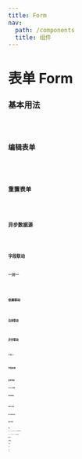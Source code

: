 ```yaml
---
title: Form
nav:
  path: /components
  title: 组件
---
```


# 表单 Form

### 基本用法

<code src="./demos/basic.tsx" />

### 编辑表单

<code src="./demos/edit.tsx" />

### 重置表单

<code src="./demos/reset.tsx" />

### 异步数据源

<code src="./demos/async-dataSource.tsx" />

### 字段联动

#### 一对一

<code src="./demos/linkage/one-to-one.tsx" />

#### 依赖联动

<code src="./demos/linkage/dependency.tsx" />

#### 自身联动

<code src="./demos/linkage/self.tsx" />

### 异步联动

<code src="./demos/linkage/async1.tsx" />

方案二：

<code src="./demos/linkage/async2.tsx" />

### 字段校验

<code src="./demos/validator.tsx" />

### 表单布局

#### Grid 布局

##### 多列布局

<code src="./demos/layout/multi-col.tsx" />

##### 自定义布局

<code src="./demos/layout/custom.tsx" />

##### 插入非表单内容

<code src="./demos/layout/none-form.tsx" />

### 自定义组件

<code src="./demos/custom-comp.tsx" />

### 性能

Antd Form 实现 300 个字段求和加总

<code src="./demos/performance/antd.tsx" />

Erda Form 实现 300 个字段求和加总

<code src="./demos/performance/erda.tsx" />

### 数组字段

<code src="./demos/array/array-field.tsx" />

### 对象数组字段

<code src="./demos/array/array-object.tsx" />

### Tab 数组

<code src="./demos/array/array-tabs.tsx" />

### 分步表单

<code src="./demos/step-form.tsx" />

### 可选 Table

<code src="./demos/selectTable.tsx" />

### 多 Tab 表单

<code src="./demos/form-tabs.tsx" />
